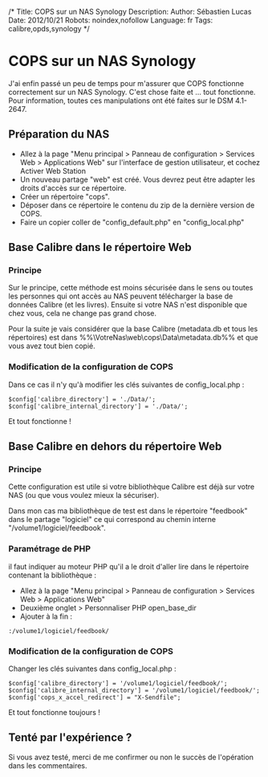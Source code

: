 /*
Title: COPS sur un NAS Synology
Description: 
Author: Sébastien Lucas
Date: 2012/10/21
Robots: noindex,nofollow
Language: fr
Tags: calibre,opds,synology
*/
# COPS sur un NAS Synology

J'ai enfin passé un peu de temps pour m'assurer que COPS fonctionne correctement sur un NAS Synology. C'est chose faite et ... tout fonctionne. Pour information, toutes ces manipulations ont été faites sur le DSM 4.1-2647.

## Préparation du NAS

*	Allez à la page "Menu principal > Panneau de configuration > Services Web > Applications Web" sur l'interface de gestion utilisateur, et cochez Activer Web Station
*	Un nouveau partage "web" est créé. Vous devrez peut être adapter les droits d'accès sur ce répertoire.
*	Créer un répertoire "cops".
*	Déposer dans ce répertoire le contenu du zip de la dernière version de COPS.
*	Faire un copier coller de "config_default.php" en "config_local.php"

## Base Calibre dans le répertoire Web

### Principe
Sur le principe, cette méthode est moins sécurisée dans le sens ou toutes les personnes qui ont accès au NAS peuvent télécharger la base de données Calibre (et les livres). Ensuite si votre NAS n'est disponible que chez vous, cela ne change pas grand chose.

Pour la suite je vais considérer que la base Calibre (metadata.db et tous les répertoires) est dans %%\\VotreNas\web\cops\Data\metadata.db%% et que vous avez tout bien copié.
### Modification de la configuration de COPS

Dans ce cas il n'y qu'à modifier les clés suivantes de config_local.php :
```
$config['calibre_directory'] = './Data/';
$config['calibre_internal_directory'] = './Data/';
```

Et tout fonctionne !
## Base Calibre en dehors du répertoire Web

### Principe
Cette configuration est utile si votre bibliothèque Calibre est déjà sur votre NAS (ou que vous voulez mieux la sécuriser).

Dans mon cas ma bibliothèque de test est dans le répertoire "feedbook" dans le partage "logiciel" ce qui correspond au chemin interne "/volume1/logiciel/feedbook".
### Paramétrage de PHP

il faut indiquer au moteur PHP qu'il a le droit d'aller lire dans le répertoire contenant la bibliothèque :
*	Allez à la page "Menu principal > Panneau de configuration > Services Web > Applications Web"
*	Deuxième onglet > Personnaliser PHP open_base_dir 
*	Ajouter à la fin :
```
:/volume1/logiciel/feedbook/
```
### Modification de la configuration de COPS

Changer les clés suivantes dans config_local.php :
```
$config['calibre_directory'] = '/volume1/logiciel/feedbook/';
$config['calibre_internal_directory'] = '/volume1/logiciel/feedbook/'; 
$config['cops_x_accel_redirect'] = "X-Sendfile";
```

Et tout fonctionne toujours !
## Tenté par l'expérience ?

Si vous avez testé, merci de me confirmer ou non le succès de l'opération dans les commentaires.
